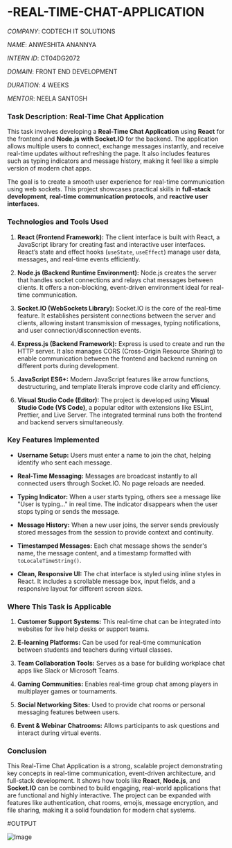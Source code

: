 # -REAL-TIME-CHAT-APPLICATION

*COMPANY*: CODTECH IT SOLUTIONS

*NAME*: ANWESHITA ANANNYA

*INTERN ID*: CT04DG2072

*DOMAIN*: FRONT END DEVELOPMENT

*DURATION*: 4 WEEKS

*MENTOR*: NEELA SANTOSH

### **Task Description: Real-Time Chat Application**

This task involves developing a **Real-Time Chat Application** using **React** for the frontend and **Node.js with Socket.IO** for the backend. The application allows multiple users to connect, exchange messages instantly, and receive real-time updates without refreshing the page. It also includes features such as typing indicators and message history, making it feel like a simple version of modern chat apps.

The goal is to create a smooth user experience for real-time communication using web sockets. This project showcases practical skills in **full-stack development**, **real-time communication protocols**, and **reactive user interfaces**.

### **Technologies and Tools Used**

1. **React (Frontend Framework):**
   The client interface is built with React, a JavaScript library for creating fast and interactive user interfaces. React’s state and effect hooks (`useState`, `useEffect`) manage user data, messages, and real-time events efficiently.

2. **Node.js (Backend Runtime Environment):**
   Node.js creates the server that handles socket connections and relays chat messages between clients. It offers a non-blocking, event-driven environment ideal for real-time communication.

3. **Socket.IO (WebSockets Library):**
   Socket.IO is the core of the real-time feature. It establishes persistent connections between the server and clients, allowing instant transmission of messages, typing notifications, and user connection/disconnection events.

4. **Express.js (Backend Framework):**
   Express is used to create and run the HTTP server. It also manages CORS (Cross-Origin Resource Sharing) to enable communication between the frontend and backend running on different ports during development.

5. **JavaScript ES6+:**
   Modern JavaScript features like arrow functions, destructuring, and template literals improve code clarity and efficiency.

6. **Visual Studio Code (Editor):**
   The project is developed using **Visual Studio Code (VS Code)**, a popular editor with extensions like ESLint, Prettier, and Live Server. The integrated terminal runs both the frontend and backend servers simultaneously.

### **Key Features Implemented**

* **Username Setup:**
  Users must enter a name to join the chat, helping identify who sent each message.

* **Real-Time Messaging:**
  Messages are broadcast instantly to all connected users through Socket.IO. No page reloads are needed.

* **Typing Indicator:**
  When a user starts typing, others see a message like "User is typing…" in real time. The indicator disappears when the user stops typing or sends the message.

* **Message History:**
  When a new user joins, the server sends previously stored messages from the session to provide context and continuity.

* **Timestamped Messages:**
  Each chat message shows the sender's name, the message content, and a timestamp formatted with `toLocaleTimeString()`.

* **Clean, Responsive UI:**
  The chat interface is styled using inline styles in React. It includes a scrollable message box, input fields, and a responsive layout for different screen sizes.

### **Where This Task is Applicable**

1. **Customer Support Systems:**
   This real-time chat can be integrated into websites for live help desks or support teams.

2. **E-learning Platforms:**
   Can be used for real-time communication between students and teachers during virtual classes.

3. **Team Collaboration Tools:**
   Serves as a base for building workplace chat apps like Slack or Microsoft Teams.

4. **Gaming Communities:**
   Enables real-time group chat among players in multiplayer games or tournaments.

5. **Social Networking Sites:**
   Used to provide chat rooms or personal messaging features between users.

6. **Event & Webinar Chatrooms:**
   Allows participants to ask questions and interact during virtual events.

### **Conclusion**

This Real-Time Chat Application is a strong, scalable project demonstrating key concepts in real-time communication, event-driven architecture, and full-stack development. It shows how tools like **React**, **Node.js**, and **Socket.IO** can be combined to build engaging, real-world applications that are functional and highly interactive. The project can be expanded with features like authentication, chat rooms, emojis, message encryption, and file sharing, making it a solid foundation for modern chat systems.

#OUTPUT

![Image](https://github.com/user-attachments/assets/73fe90f1-2ccc-4702-b517-262c8231de82)

